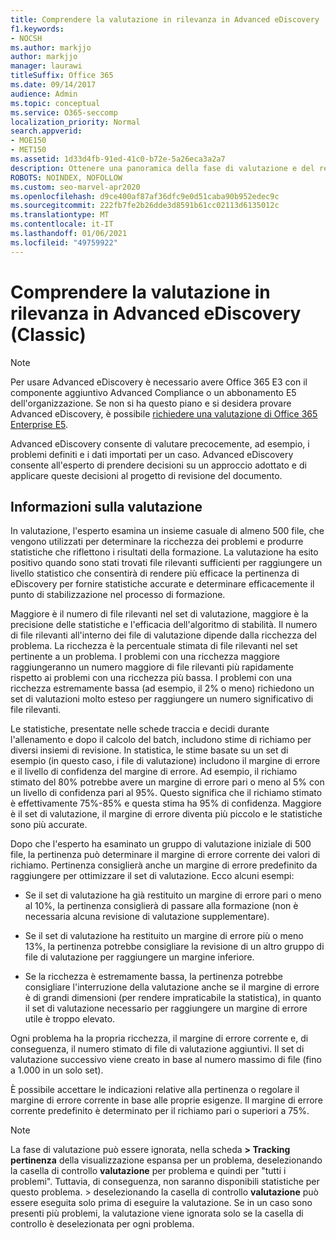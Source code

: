 ```yaml
---
title: Comprendere la valutazione in rilevanza in Advanced eDiscovery
f1.keywords:
- NOCSH
ms.author: markjjo
author: markjjo
manager: laurawi
titleSuffix: Office 365
ms.date: 09/14/2017
audience: Admin
ms.topic: conceptual
ms.service: O365-seccomp
localization_priority: Normal
search.appverid:
- MOE150
- MET150
ms.assetid: 1d33d4fb-91ed-41c0-b72e-5a26eca3a2a7
description: Ottenere una panoramica della fase di valutazione e del relativo ruolo per determinare la ricchezza dei problemi durante la formazione di pertinenza in Microsoft 365 Advanced eDiscovery.
ROBOTS: NOINDEX, NOFOLLOW
ms.custom: seo-marvel-apr2020
ms.openlocfilehash: d9ce400af87af36dfc9e0d51caba90b952edec9c
ms.sourcegitcommit: 222fb7fe2b26dde3d8591b61cc02113d6135012c
ms.translationtype: MT
ms.contentlocale: it-IT
ms.lasthandoff: 01/06/2021
ms.locfileid: "49759922"
---
```

# <a name="understand-assessment-in-relevance-in-advanced-ediscovery-classic"></a>Comprendere la valutazione in rilevanza in Advanced eDiscovery (Classic)

> [!NOTE]
> Per usare Advanced eDiscovery è necessario avere Office 365 E3 con il componente aggiuntivo Advanced Compliance o un abbonamento E5 dell'organizzazione. Se non si ha questo piano e si desidera provare Advanced eDiscovery, è possibile [richiedere una valutazione di Office 365 Enterprise E5](https://go.microsoft.com/fwlink/p/?LinkID=698279). 
  
Advanced eDiscovery consente di valutare precocemente, ad esempio, i problemi definiti e i dati importati per un caso. Advanced eDiscovery consente all'esperto di prendere decisioni su un approccio adottato e di applicare queste decisioni al progetto di revisione del documento.
  
## <a name="understanding-assessment"></a>Informazioni sulla valutazione

In valutazione, l'esperto esamina un insieme casuale di almeno 500 file, che vengono utilizzati per determinare la ricchezza dei problemi e produrre statistiche che riflettono i risultati della formazione. La valutazione ha esito positivo quando sono stati trovati file rilevanti sufficienti per raggiungere un livello statistico che consentirà di rendere più efficace la pertinenza di eDiscovery per fornire statistiche accurate e determinare efficacemente il punto di stabilizzazione nel processo di formazione. 
  
Maggiore è il numero di file rilevanti nel set di valutazione, maggiore è la precisione delle statistiche e l'efficacia dell'algoritmo di stabilità. Il numero di file rilevanti all'interno dei file di valutazione dipende dalla ricchezza del problema. La ricchezza è la percentuale stimata di file rilevanti nel set pertinente a un problema. I problemi con una ricchezza maggiore raggiungeranno un numero maggiore di file rilevanti più rapidamente rispetto ai problemi con una ricchezza più bassa. I problemi con una ricchezza estremamente bassa (ad esempio, il 2% o meno) richiedono un set di valutazioni molto esteso per raggiungere un numero significativo di file rilevanti.
  
Le statistiche, presentate nelle schede traccia e decidi durante l'allenamento e dopo il calcolo del batch, includono stime di richiamo per diversi insiemi di revisione. In statistica, le stime basate su un set di esempio (in questo caso, i file di valutazione) includono il margine di errore e il livello di confidenza del margine di errore. Ad esempio, il richiamo stimato del 80% potrebbe avere un margine di errore pari o meno al 5% con un livello di confidenza pari al 95%. Questo significa che il richiamo stimato è effettivamente 75%-85% e questa stima ha 95% di confidenza. Maggiore è il set di valutazione, il margine di errore diventa più piccolo e le statistiche sono più accurate. 
  
Dopo che l'esperto ha esaminato un gruppo di valutazione iniziale di 500 file, la pertinenza può determinare il margine di errore corrente dei valori di richiamo. Pertinenza consiglierà anche un margine di errore predefinito da raggiungere per ottimizzare il set di valutazione. Ecco alcuni esempi:
  
- Se il set di valutazione ha già restituito un margine di errore pari o meno al 10%, la pertinenza consiglierà di passare alla formazione (non è necessaria alcuna revisione di valutazione supplementare). 
    
- Se il set di valutazione ha restituito un margine di errore più o meno 13%, la pertinenza potrebbe consigliare la revisione di un altro gruppo di file di valutazione per raggiungere un margine inferiore. 
    
- Se la ricchezza è estremamente bassa, la pertinenza potrebbe consigliare l'interruzione della valutazione anche se il margine di errore è di grandi dimensioni (per rendere impraticabile la statistica), in quanto il set di valutazione necessario per raggiungere un margine di errore utile è troppo elevato.
    
Ogni problema ha la propria ricchezza, il margine di errore corrente e, di conseguenza, il numero stimato di file di valutazione aggiuntivi. Il set di valutazione successivo viene creato in base al numero massimo di file (fino a 1.000 in un solo set).
  
È possibile accettare le indicazioni relative alla pertinenza o regolare il margine di errore corrente in base alle proprie esigenze. Il margine di errore corrente predefinito è determinato per il richiamo pari o superiori a 75%.
  
> [!NOTE]
> La fase di valutazione può essere ignorata, nella scheda **\> Tracking pertinenza** della visualizzazione espansa per un problema, deselezionando la casella di controllo **valutazione** per problema e quindi per "tutti i problemi". Tuttavia, di conseguenza, non saranno disponibili statistiche per questo problema. > deselezionando la casella di controllo **valutazione** può essere eseguita solo prima di eseguire la valutazione. Se in un caso sono presenti più problemi, la valutazione viene ignorata solo se la casella di controllo è deselezionata per ogni problema.